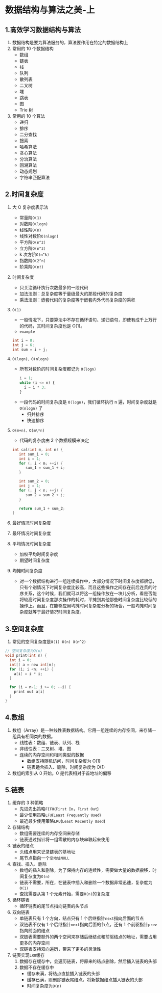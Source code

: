 # 数据结构与算法之美-上

## 1.高效学习数据结构与算法

1. 数据结构是要为算法服务的，算法要作用在特定的数据结构上
2. 常用的 10 个数据结构
   - 数组
   - 链表
   - 栈
   - 队列
   - 散列表
   - 二叉树
   - 堆
   - 跳表
   - 图
   - Trie 树
3. 常用的 10 个算法
   - 递归
   - 排序
   - 二分查找
   - 搜索
   - 哈希算法
   - 贪心算法
   - 分治算法
   - 回溯算法
   - 动态规划
   - 字符串匹配算法

## 2.时间复杂度

1. 大 O 复杂度表示法
   - 常量阶`O(1)`
   - 对数阶`O(logn)`
   - 线性阶`O(n)`
   - 线性对数阶`O(nlogn)`
   - 平方阶`O(n^2)`
   - 立方阶`O(n^3)`
   - k 次方阶`O(n^k)`
   - 指数阶`O(2^n)`
   - 阶乘阶`O(n!)`
2. 时间复杂度
   - 只关注循环执行次数最多的一段代码
   - 加法法则：总复杂度等于量级最大的那段代码的复杂度
   - 乘法法则：嵌套代码的复杂度等于嵌套内外代码复杂度的乘积
3. `O(1)`

   - 一般情况下，只要算法中不存在循环语句、递归语句，即使有成千上万行的代码，其时间复杂度也是 Ο(1)。
   - `example`

   ```c
   int i = 8;
   int j = 6;
   int sum = i + j;
   ```

4. `O(logn)、O(nlogn)`
   - 所有对数阶的时间复杂度都记为 `O(logn)`
     ```js
     i = 1;
     while (i <= n) {
       i = i * 3;
     }
     ```
   - 一段代码的时间复杂度是 `O(logn)`，我们循环执行 n 遍，时间复杂度就是 `O(nlogn)` 了
     - 归并排序
     - 快速排序
5. `O(m+n)、O(m\*n)`

   - 代码的复杂度由 2 个数据规模来决定

   ```c
   int cal(int m, int n) {
      int sum_1 = 0;
      int i = 1;
      for (; i < m; ++i) {
         sum_1 = sum_1 + i;
      }

      int sum_2 = 0;
      int j = 1;
      for (; j < n; ++j) {
         sum_2 = sum_2 + j;
      }

      return sum_1 + sum_2;
   }
   ```

6. 最好情况时间复杂度
7. 最坏情况时间复杂度
8. 平均情况时间复杂度
   - 加权平均时间复杂度
   - 期望时间复杂度
9. 均摊时间复杂度
   - 对一个数据结构进行一组连续操作中，大部分情况下时间复杂度都很低，只有个别情况下时间复杂度比较高，而且这些操作之间存在前后连贯的时序关系，这个时候，我们就可以将这一组操作放在一块儿分析，看是否能将较高时间复杂度那次操作的耗时，平摊到其他那些时间复杂度比较低的操作上。而且，在能够应用均摊时间复杂度分析的场合，一般均摊时间复杂度就等于最好情况时间复杂度。

## 3.空间复杂度

1. 常见的空间复杂度是`O(1) O(n) O(n^2)`

```c
// 空间复杂度为O(n)
void print(int n) {
  int i = 0;
  int[] a = new int[n];
  for (i; i <n; ++i) {
    a[i] = i * i;
  }

  for (i = n-1; i >= 0; --i) {
    print out a[i]
  }
}
```

## 4.数组

1. 数组（Array）是一种线性表数据结构。它用一组连续的内存空间，来存储一组具有相同类的数据。
   - 线性表：数组、链表、队列、栈
   - 非线性表：二叉树、堆、图
   - 连续的内存空间和相同类型的数据
     - 数组支持随机访问，时间复杂度为 O(1)
     - 链表适合插入、删除，时间复杂度为 O(1)
2. 数组的索引从 0 开始，0 是代表相对于首地址的偏移

## 5.链表

1. 缓存的 3 种策略
   - 先进先出策略`FIFO`(`First In`，`First Out`)
   - 最少使用策略`LFU`(`Least Frequently Used`)
   - 最近最少使用策略`LRU`(`Least Recently Used`)
2. 存储结构
   - 数组需要连续的内存空间来存储
   - 链表通过指针将一组零散的内存块串联起来使用
3. 链表的结点
   - 头结点用来记录链表的基地址
   - 尾节点指向一个`空地址NULL`
4. 查找、插入、删除
   - 数组的插入和删除，为了保持内存的连续性，需要做大量的数据搬移，时间复杂度为`O(n)`
   - 链表不需要，所在，在链表中插入和删除一个数据非常迅速，复杂度为`O(1)`
   - 查找需要从第 1 个元素开始，需要`O(n)`的复杂度
5. 循环链表
   - 循环链表的尾节点指向链表的头节点
6. 双向链表
   - 单链表只有 1 个方向，结点只有 1 个后继指针`next`指向后面的节点
   - 双链表不仅有 1 个后继指针`next`指向后面的节点，还有 1 个前驱指针`prev`指向前面的结点
   - 双链表需要额外的两个空间来存储后继结点和前驱结点的地址，需要占用更多的内存空间
   - 双链表支持双向遍历，带来了更多的灵活性
7. 链表实现`LRU`缓存
   1. 数据存在缓存中，会遍历链表，将原来的结点删除，然后插入链表的头部
   2. 数据不存在缓存中
      - 缓存未满，将结点直接插入链表的头部
      - 缓存已满，则删除链表尾结点，将新数据结点插入链表的头部
      - 时间复杂度为`O(n)`
